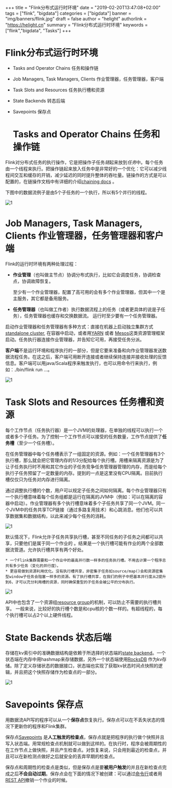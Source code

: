 +++
title = "Flink分布式运行时环境"
date = "2019-02-20T13:47:08+02:00"
tags = ["flink", "bigdata"]
categories = ["bigdata"]
banner = "img/banners/flink.jpg"
draft = false
author = "helight"
authorlink = "https://helight.cn"
summary = "Flink分布式运行时环境"
keywords = ["flink","bigdata", "Tasks"]
+++

# Flink分布式运行时环境
* Tasks and Operator Chains 任务和操作链

* Job Managers, Task Managers, Clients 作业管理器，任务管理器，客户端

* Task Slots and Resources 任务执行槽和资源

* State Backends 转态后端

* Savepoints 保存点

  # Tasks and Operator Chains 任务和操作链

Flink对分布式任务的执行操作，它是把操作子任务*链*起来放到*任务*中。每个任务由一个线程来执行。把操作链起来放入任务中是非常好的一个优化：它可以减少线程间交互和缓存的开销，减少延迟的同时提升整体的吞吐量。链操作的方式是可以配置的，在链操作文档中有详细的介绍[chaining docs](https://ci.apache.org/projects/flink/flink-docs-release-1.7/dev/stream/operators/#task-chaining-and-resource-groups) 。

下图中的数据流例子是由5个子任务的一个执行，所以有5个并行的线程。

![1](20190220/1.png)

# Job Managers, Task Managers, Clients 作业管理器，任务管理器和客户端
Flink的运行时环境有两种处理过程：

* **作业管理**（也叫做主节点）协调分布式执行，比如它会调度任务，协调检查点，协调故障恢复。

    至少有一个作业管理器，配置了高可用的会有多个作业管理器，但其中一个是主服务，其它都是备用服务。
* **任务管理器**（也叫做工作者）执行数据流程上的任务（或者更具体的说是子任务），任务管理器也缓存和交换数据流。
    运行时至少要有一个任务管理器。

启动作业管理器和任务管理器有多种方式：直接在机器上启动独立集群方式[standalone cluster](https://ci.apache.org/projects/flink/flink-docs-release-1.7/ops/deployment/cluster_setup.html), 在容器中启动，或者用[YARN](https://ci.apache.org/projects/flink/flink-docs-release-1.7/ops/deployment/yarn_setup.html) 或者 [Mesos](https://ci.apache.org/projects/flink/flink-docs-release-1.7/ops/deployment/mesos.html)这类资源管理框架启动。任务执行器连接作业管理器，并告知它可用，再接受任务分派。

**客户端**不是运行环境和程序执行的一部分，但是它要来准备和向作业管理器发送数据流程任务。在这之后，客户端可用断开连接或者继续保持连接并接收处理的反馈信息。客户端可以用java/Scala程序来触发执行，也可以用命令行来执行，例如：./bin/flink run …。

![1](20190220/2.png)

# Task Slots and Resources 任务槽和资源
每个工作节点（任务执行器）是一个JVM的处理器，在单独的线程可以执行一个或者多个子任务。为了控制一个工作节点可以接受的任务数量，工作节点提供了**任务槽**（至少一个任务槽）。

在任务管理器中每个任务槽表示了一组固定的资源。例如：一个任务管理器有3个执行槽，那么就会把它管理内存的1/3分配给每个执行槽。用槽来隔离资源是为了让子任务执行时不用和其它作业的子任务竞争任务管理器管理的内存，而是给每个执行子任务预留了一定数量的内存。提到的一点是这里没有CPU隔离。目前执行槽仅仅只为任务对内存进行隔离。

通过调整执行槽的个数，用户可以规定子任务之间如何隔离。每个作业管理器只有一个执行槽意味着每个任务组都是运行在隔离的JVM中（例如：可以在隔离的容器中启动）。作业管理器有多个执行槽意味着多个子任务共享了同一个JVM。同一个JVM中的任务共享TCP链接（通过多路复用技术）和心跳消息。他们也可以共享数据集和数据结构，以此来减少每个任务的消耗。

![1](20190220/3.png)

默认情况下，Flink允许子任务共享执行槽，甚至不同任务的子任务之间都可以共享，只要他们是属于同一个作业的 。结果是一个执行槽可能有作业的两个全部数据流管道。允许执行槽共享有两个好处。

	* 一个Flink集群需要和一个作业中的最高并行数一样多的任务执行槽。不用去计算一个程序总共有多少任务（变化的并行度）。
	* 更容易做到资源利用优化。没有执行槽共享，非密集子任务如source/map()会和资源密集型window子任务会阻塞一样多的资源。有了执行槽共享，在我们的例子中把基本并行度从2提升到6，才可以充分利用槽的资源，同时确保重型的子任务会被公平的分布执行。

![1](20190220/4.png)

API中也包含了一个资源组[resource group](https://ci.apache.org/projects/flink/flink-docs-release-1.7/dev/stream/operators/#task-chaining-and-resource-groups)的机制，可以防止不需要的执行槽共享。
一般来说，比较好的执行槽个数是和cpu核的个数一样的。有超线程的，每个执行槽可以占2个以上硬件线程。

# State Backends 状态后端
存储在kv索引中的准确数据结构是依赖于所选择的状态端的[state backend](https://ci.apache.org/projects/flink/flink-docs-release-1.7/ops/state/state_backends.html)。一个状态端在内存中用hashmap来存储数据，另外一个状态端使用[RocksDB](https://ci.apache.org/projects/flink/flink-docs-release-1.7/monitoring/rest_api.html#cancel-job-with-savepoint) 作为kv存储。除了定义存储状态的数据接口，状态端也实现了获取kv状态时间点快照的逻辑，并且把这个快照存储作为检查点的一部分。

![1](20190220/5.png)

# Savepoints 保存点
用数据流API写的程序可以从一个**保存点**恢复执行。保存点可以在不丢失状态的情况下更新你的程序和Flink集群。

保存点[Savepoints](https://ci.apache.org/projects/flink/flink-docs-release-1.7/ops/state/savepoints.html) 是**人工触发的检查点**，保存点就是把程序的执行做个快照并且写入状态端。用常规检查点机制就可以做到这样的。在执行时，程序会被周期性的在工作节点上做快照，并且产生检查点。对恢复来说，只会用到最近的检查点，并且可以在新检测点做好之后就安全的丢弃早期的检查点。

保存点和周期性的检查点是类似，但是保存点是要**被用户触发**的并且在新检查点完成之后**不会自动过期**。保存点会在下面的情况下被创建：可以通过[命令行](https://ci.apache.org/projects/flink/flink-docs-release-1.7/ops/cli.html#savepoints)或者用 [REST API](https://ci.apache.org/projects/flink/flink-docs-release-1.7/monitoring/rest_api.html#cancel-job-with-savepoint)撤销一个作业的时候。